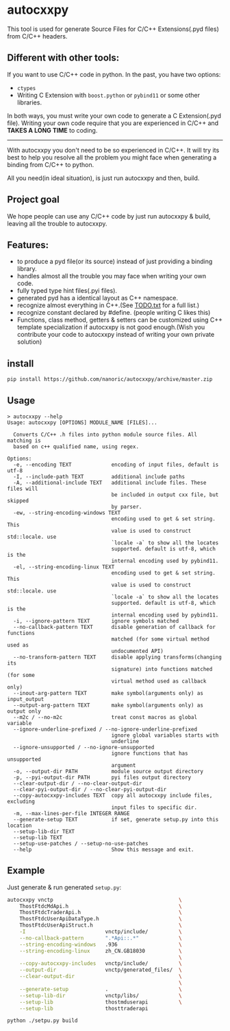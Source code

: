 # autocxxpy

This tool is used for generate Source Files for C/C++ Extensions(.pyd files) from C/C++ headers.

## Different with other tools:

If you want to use C/C++ code in python. In the past, you have two options:
 * ```ctypes```
 * Writing C Extension with ```boost.python``` or ```pybind11``` or some other libraries.

In both ways, you must write your own code to generate a C Extension(.pyd file).
Writing your own code require that you are experienced in C/C++ 
and **TAKES A LONG TIME** to coding.

------

With autocxxpy you don't need to be so experienced in C/C++.
It will try its best to help you 
resolve all the problem you might face 
when generating a binding from C/C++ to python.

All you need(in ideal situation), is just run autocxxpy and then, build.

## Project goal
We hope people can use any C/C++ code by just run autocxxpy & build,
leaving all the trouble to autocxxpy.

## Features:
 * to produce a pyd file(or its source) instead of just providing a binding library.
 * handles almost all the trouble you may face when writing your own code.
 * fully typed type hint files(.pyi files).
 * generated pyd has a identical layout as C++ namespace.
 * recognize almost everything in C++.(See [TODO.txt](./TODO.txt) for a full list.)
 * recognize constant declared by #define. (people writing C likes this)
 * Functions, class method, getters & setters can be customized using C++ template specialization
  if autocxxpy is not good enough.(Wish you contribute your code to autocxxpy instead of writing your own private solution)

## install
```bash
pip install https://github.com/nanoric/autocxxpy/archive/master.zip
```

## Usage
```text
> autocxxpy --help
Usage: autocxxpy [OPTIONS] MODULE_NAME [FILES]...

  Converts C/C++ .h files into python module source files. All matching is
  based on c++ qualified name, using regex.

Options:
  -e, --encoding TEXT             encoding of input files, default is utf-8
  -I, --include-path TEXT         additional include paths
  -A, --additional-include TEXT   additional include files. These files will
                                  be included in output cxx file, but skipped
                                  by parser.
  -ew, --string-encoding-windows TEXT
                                  encoding used to get & set string. This
                                  value is used to construct std::locale. use
                                  `locale -a` to show all the locates
                                  supported. default is utf-8, which is the
                                  internal encoding used by pybind11.
  -el, --string-encoding-linux TEXT
                                  encoding used to get & set string. This
                                  value is used to construct std::locale. use
                                  `locale -a` to show all the locates
                                  supported. default is utf-8, which is the
                                  internal encoding used by pybind11.
  -i, --ignore-pattern TEXT       ignore symbols matched
  --no-callback-pattern TEXT      disable generation of callback for functions
                                  matched (for some virtual method used as
                                  undocumented API)
  --no-transform-pattern TEXT     disable applying transforms(changing its
                                  signature) into functions matched (for some
                                  virtual method used as callback only)
  --inout-arg-pattern TEXT        make symbol(arguments only) as input_output
  --output-arg-pattern TEXT       make symbol(arguments only) as output only
  --m2c / --no-m2c                treat const macros as global variable
  --ignore-underline-prefixed / --no-ignore-underline-prefixed
                                  ignore global variables starts with
                                  underline
  --ignore-unsupported / --no-ignore-unsupported
                                  ignore functions that has unsupported
                                  argument
  -o, --output-dir PATH           module source output directory
  -p, --pyi-output-dir PATH       pyi files output directory
  --clear-output-dir / --no-clear-output-dir
  --clear-pyi-output-dir / --no-clear-pyi-output-dir
  --copy-autocxxpy-includes TEXT  copy all autocxxpy include files, excluding
                                  input files to specific dir.
  -m, --max-lines-per-file INTEGER RANGE
  --generate-setup TEXT           if set, generate setup.py into this location
  --setup-lib-dir TEXT
  --setup-lib TEXT
  --setup-use-patches / --setup-no-use-patches
  --help                          Show this message and exit.

```

## Example
Just generate & run generated ```setup.py```: 
```bash
autocxxpy vnctp                                         \
    ThostFtdcMdApi.h                                    \
    ThostFtdcTraderApi.h                                \
    ThostFtdcUserApiDataType.h                          \
    ThostFtdcUserApiStruct.h                            \
    -I                          vnctp/include/          \
    --no-callback-pattern       ".*Api::.*"             \
    --string-encoding-windows   .936                    \
    --string-encoding-linux     zh_CN.GB18030           \
                                                        \
    --copy-autocxxpy-includes   vnctp/include/          \
    --output-dir                vnctp/generated_files/  \
    --clear-output-dir                                  \
                                                        \
    --generate-setup            .                       \
    --setup-lib-dir             vnctp/libs/             \
    --setup-lib                 thostmduserapi          \
    --setup-lib                 thosttraderapi

python ./setpu.py build
```
